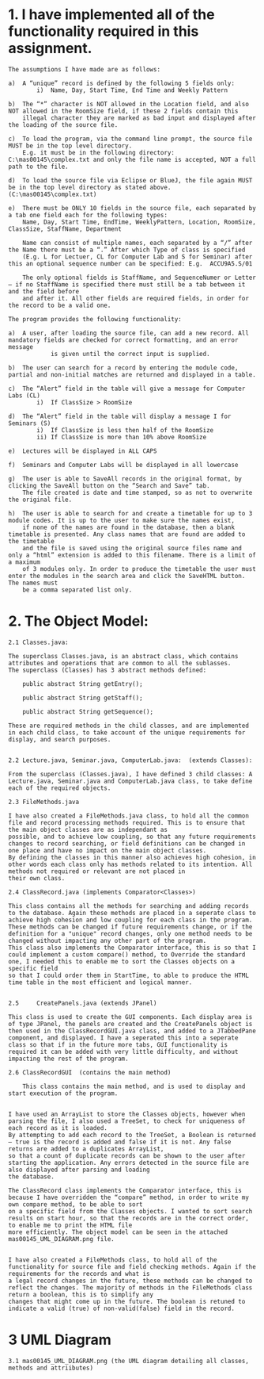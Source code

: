 
# 1. 	I have implemented all of the functionality required in this assignment. 

	The assumptions I have made are as follows:

	a)	A “unique” record is defined by the following 5 fields only:
			i)	Name, Day, Start Time, End Time and Weekly Pattern
		
	b)	The “*” character is NOT allowed in the Location field, and also NOT allowed in the RoomSize field, if these 2 fields contain this 
		illegal character they are marked as bad input and displayed after the loading of the source file.

	c)	To load the program, via the command line prompt, the source file MUST be in the top level directory.
		E.g. it must be in the following directory: C:\mas00145\complex.txt and only the file name is accepted, NOT a full path to the file.

	d) 	To load the source file via Eclipse or BlueJ, the file again MUST be in the top level directory as stated above. (C:\mas00145\complex.txt)

	e) 	There must be ONLY 10 fields in the source file, each separated by a tab one field each for the following types:
		Name, Day, Start Time, EndTime, WeeklyPattern, Location, RoomSize, ClassSize, StaffName, Department

		Name can consist of multiple names, each separated by a “/” after the Name there must be a “.” After which Type of class is specified 
		(E.g. L for Lectuer, CL for Computer Lab and S for Seminar) after this an optional sequence number can be specified: E.g.  ACCU9A5.S/01

		The only optional fields is StaffName, and SequenceNumer or Letter – if no StaffName is specified there must still be a tab between it and the field before 
		and after it. All other fields are required fields, in order for the record to be a valid one.

	The program provides the following functionality:

	a)	A user, after loading the source file, can add a new record. All mandatory fields are checked for correct formatting, and an error message 
				is given until the correct input is supplied.

	b)	The user can search for a record by entering the module code, partial and non-initial matches are returned and displayed in a table. 

	c)	The “Alert” field in the table will give a message for Computer Labs (CL)
			i)	If ClassSize > RoomSize

	d)	The “Alert” field in the table will display a message I for Seminars (S)
			i)	If ClassSize is less then half of the RoomSize
			ii)	If ClassSize is more than 10% above RoomSize

	e)	Lectures will be displayed in ALL CAPS

	f)	Seminars and Computer Labs will be displayed in all lowercase

	g)	The user is able to SaveAll records in the original format, by clicking the SaveAll button on the “Search and Save” tab. 
		The file created is date and time stamped, so as not to overwrite the original file.
			
	h)	The user is able to search for and create a timetable for up to 3 module codes. It is up to the user to make sure the names exist, 
		if none of the names are found in the database, then a blank timetable is presented. Any class names that are found are added to the timetable 
		and the file is saved using the original source files name and only a “html” extension is added to this filename. There is a limit of a maximum 
		of 3 modules only. In order to produce the timetable the user must enter the modules in the search area and click the SaveHTML button. The names must 
		be a comma separated list only.
			
# 2. 	The Object Model:

	2.1	Classes.java:

	The superclass Classes.java, is an abstract class, which contains attributes and operations that are common to all the sublasses. 
	The superclass (Classes) has 3 abstract methods defined:

		public abstract String getEntry();

		public abstract String getStaff();

		public abstract String getSequence();
		
	These are required methods in the child classes, and are implemented in each child class, to take account of the unique requirements for display, and search purposes.


	2.2	Lecture.java, Seminar.java, ComputerLab.java:  (extends Classes):

	From the superclass (Classes.java), I have defined 3 child classes: A Lecture.java, Seminar.java and ComputerLab.java class, to take define each of the required objects. 
	
	2.3	FileMethods.java

	I have also created a FileMethods.java class, to hold all the common file and record processing methods required. This is to ensure that the main object classes are as independant as 
	possible, and to achieve low coupling, so that any future requirements changes to record searching, or field definitions can be changed in one place and have no impact on the main object classes.
	By defining the classes in this manner also achieves high cohesion, in other words each class only has methods related to its intention. All methods not required or relevant are not placed in 
	their own class.

	2.4	ClassRecord.java (implements Comparator<Classes>)
	
	This class contains all the methods for searching and adding records to the database. Again these methods are placed in a seperate class to achieve high cohesion and low coupling for each class in the program.
	These methods can be changed if future requirements change, or if the definition for a "unique" record changes, only one method needs to be changed without impacting any other part of the program.
	This class also implements the Comparator interface, this is so that I could implement a custom compare() method, to Override the standard one, I needed this to enable me to sort the Classes objects on a specific field
	so that I could order them in StartTime, to able to produce the HTML time table in the most efficient and logical manner.


	2.5 	CreatePanels.java (extends JPanel)

	This class is used to create the GUI components. Each display area is of type JPanel, the panels are created and the CreatePanels object is then used in the ClassRecordGUI.java class, and added to a JTabbedPane
	component, and displayed. I have a seperated this into a seperate class so that if in the future more tabs, GUI functionality is required it can be added with very little difficulty, and without impacting the rest of the program.

	2.6	ClassRecordGUI	(contains the main method)
		
		This class contains the main method, and is used to display and start execution of the program.


	I have used an ArrayList to store the Classes objects, however when parsing the file, I also used a TreeSet, to check for uniqueness of each record as it is loaded. 
	By attempting to add each record to the TreeSet, a Boolean is returned – true is the record is added and false if it is not. Any false returns are added to a duplicates ArrayList, 
	so that a count of duplicate records can be shown to the user after starting the application. Any errors detected in the source file are also displayed after parsing and loading 
	the database. 
	
	The ClassRecord class implements the Comparator interface, this is because I have overridden the “compare” method, in order to write my own compare method, to be able to sort 
	on a specific field from the Classes objects. I wanted to sort search results on start hour, so that the records are in the correct order, to enable me to print the HTML file 
	more efficiently. The object model can be seen in the attached mas00145_UML_DIAGRAM.png file.
	
	
	I have also created a FileMethods class, to hold all of the functionality for source file and field checking methods. Again if the requirements for the records and what is
	a legal record changes in the future, these methods can be changed to reflect the changes. The majority of methods in the FileMethods class return a boolean, this is to simplify any 
	changes that might come up in the future. The boolean is retuned to indicate a valid (true) of non-valid(false) field in the record.

	
# 3	UML Diagram

	3.1	mas00145_UML_DIAGRAM.png (the UML diagram detailing all classes, methods and attriibutes)



